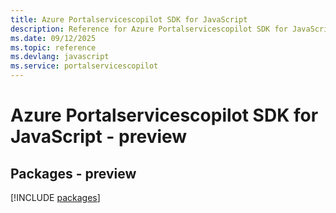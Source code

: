 ```yaml
---
title: Azure Portalservicescopilot SDK for JavaScript
description: Reference for Azure Portalservicescopilot SDK for JavaScript
ms.date: 09/12/2025
ms.topic: reference
ms.devlang: javascript
ms.service: portalservicescopilot
---
```

# Azure Portalservicescopilot SDK for JavaScript - preview
## Packages - preview
[!INCLUDE [packages](portalservicescopilot-index.md)]